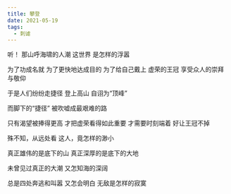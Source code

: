 ```yaml
---
title: 攀登
date: 2021-05-19
tags:
  - 刺谑
---
```


听！
那山呼海啸的人潮
这世界
是怎样的浮嚣
<!--more-->
为了功成名就
为了更快地达成目的
为了给自己戴上
虚荣的王冠
享受众人的崇拜与敬仰

于是人们纷纷走捷径
登上高山
自诩为“顶峰”

而脚下的“捷径”
被吹嘘成最艰难的路

只有渴望被捧得更高
才把虚荣看得如此重要
才需要时刻端着
好让王冠不掉

殊不知，从远处看
这人，竟怎样的渺小

真正雄伟的是底下的山
真正深厚的是底下的大地

未曾见过真正的大潮
又怎知海的深阔

总是四处奔逃和叫嚣
又怎会明白
无敌是怎样的寂寞